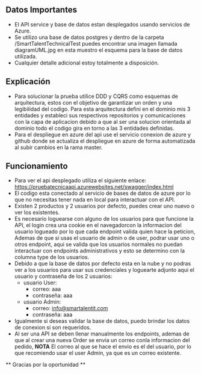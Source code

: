 ## Datos Importantes
  - El API service y base de datos estan desplegados usando servicios de Azure.
  - Se utilizo una base de datos postgres y dentro de la carpeta /SmartTalentTechnicalTest puedes encontrar una imagen llamada diagramUML.jpg en esta muestro el esquema para la base de datos utilizada.
  - Cualquier detalle adicional estoy totalmente a disposición.


## Explicación
- Para solucionar la prueba utilice DDD y CQRS como esquemas de arquitectura, estos con el objetivo de garantizar un orden y una legibilidad del codigo. Para esta arquitectura defini en el dominio mis 3 entidades
  y estableci sus respectivos repositorios y comunicaciones con la capa de aplicacion debido a que al ser una solucion orientada al dominio todo el codigo gira en torno a las 3 entidades definidas.
- Para el despliegue en azure del api use el servicio conexion de azure y github donde se actualiza el despliegue en azure de forma automatizada al subir cambios en la rama master.

## Funcionamiento
  - Para ver el api desplegado utiliza el siguiente enlace: https://pruebatecnicaapi.azurewebsites.net/swagger/index.html
  - El codigo esta conectado al servicio de bases de datos de azure por lo que no necesitas tener nada en local para interactuar con el API.
  - Existen 2 productos y 2 usuarios por defecto, puedes crear uno nuevo o ver los existentes.
  - Es necesario loguearse con alguno de los usuarios para que funcione la API, el login crea una cookie en el navegadorcon la informacion del usuario logueado por lo que cada endpoint valida quien hace la peticion,
    Ademas de que si usas el usuario de admin o de user, podrar usar uno o otros endpoint, aqui se valida que los usuarios normales no puedan interactuar con endpoints administrativos y esto se determino con la columna type de los usuarios.
  - Debido a que la base de datos por defecto esta en la nube y no podras ver a los usuarios para usar sus credenciales y loguearte adjunto aqui el usuario y contraseña de los 2 usuarios:
    - usuario User:
        - correo: aaa
        - contraseña: aaa
    - usuario Admin:
        - correo: info@smartalentit.com
        - contraseña: aaa
  - Igualmente si deseas validar la base de datos, puedo brindar los datos de conexion si son requeridos.
  - Al ser una API se deben llenar manualmente los endpoints, ademas de que al crear una nueva Order se envia un correo conla informacion del pedido, **NOTA** El correo al que se hace el envio es el del usuario, por lo que recomiendo usar el user Admin,
    ya que es un correo existente.

** Gracias por la oportunidad **


